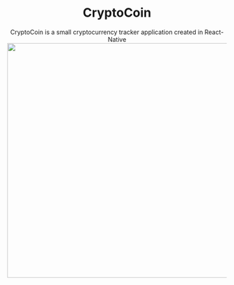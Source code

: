 <div align="center">
  <h1>CryptoCoin</h1>
  CryptoCoin is a small cryptocurrency tracker application created in React-Native
</div>
<div align="center">
  <img src="https://live.staticflickr.com/65535/47715235762_5fedd88ef1.jpg" height="540"/>
</div>